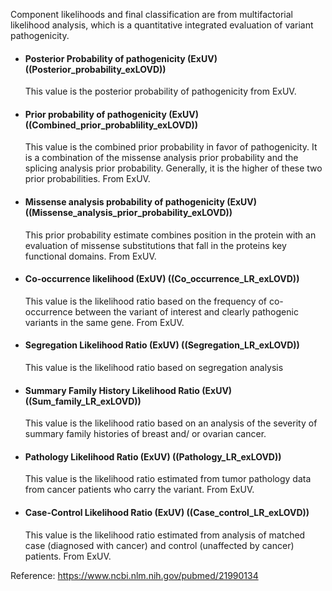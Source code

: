 Component likelihoods and final classification are from multifactorial likelihood analysis, which is a quantitative integrated evaluation of variant pathogenicity.
* #### Posterior Probability of pathogenicity \(ExUV\) ((Posterior_probability_exLOVD))
    This value is the posterior probability of pathogenicity from ExUV.
* #### Prior probability of pathogenicity \(ExUV\) ((Combined_prior_probablility_exLOVD))
    This value is the combined prior probability in favor of pathogenicity. It is a combination of the missense analysis prior probability and the splicing analysis prior probability. Generally, it is the higher of these two prior probabilities. From ExUV.
* #### Missense analysis probability of pathogenicity \(ExUV\) ((Missense_analysis_prior_probability_exLOVD))
    This prior probability estimate combines position in the protein with an evaluation of missense substitutions that fall in the proteins key functional domains. From ExUV.
* #### Co-occurrence likelihood \(ExUV\) ((Co_occurrence_LR_exLOVD))
    This value is the likelihood ratio based on the frequency of co-occurrence between the variant of interest and clearly pathogenic variants in the same gene. From ExUV.
* #### Segregation Likelihood Ratio \(ExUV\) ((Segregation_LR_exLOVD))
    This value is the likelihood ratio based on segregation analysis
* #### Summary Family History Likelihood Ratio \(ExUV\) ((Sum_family_LR_exLOVD))
    This value is the likelihood ratio based on an analysis of the severity of summary family histories of breast and/ or ovarian cancer.
* #### Pathology Likelihood Ratio \(ExUV\) ((Pathology_LR_exLOVD))
    This value is the likelihood ratio estimated from tumor pathology data from cancer patients who carry the variant.  From ExUV.
* #### Case-Control Likelihood Ratio \(ExUV\) ((Case_control_LR_exLOVD))
    This value is the likelihood ratio estimated from analysis of matched case (diagnosed with cancer) and control (unaffected by cancer) patients.  From ExUV.

<div>
  Reference: <a href="https://www.ncbi.nlm.nih.gov/pubmed/21990134" target="_blank">https://www.ncbi.nlm.nih.gov/pubmed/21990134</a>
</div>
